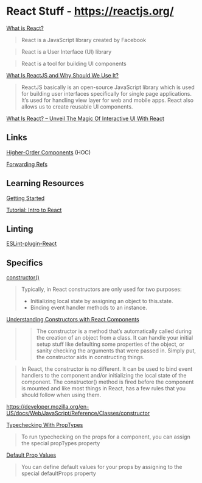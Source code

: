 # React Stuff - https://reactjs.org/

[What is React?](https://www.w3schools.com/whatis/whatis_react.asp)

>React is a JavaScript library created by Facebook

>React is a User Interface (UI) library

>React is a tool for building UI components

[What Is ReactJS and Why Should We Use It?](https://www.c-sharpcorner.com/article/what-and-why-reactjs/)

>ReactJS basically is an open-source JavaScript library which is used for building user interfaces specifically for single page applications. It’s used for handling view layer for web and mobile apps. React also allows us to create reusable UI components.

[What Is React? – Unveil The Magic Of Interactive UI With React](https://www.edureka.co/blog/what-is-react/)

## Links

[Higher-Order Components](https://reactjs.org/docs/higher-order-components.html) (HOC)

[Forwarding Refs](https://reactjs.org/docs/forwarding-refs.html)


## Learning Resources

[Getting Started](https://reactjs.org/docs/getting-started.html)

[Tutorial: Intro to React](https://reactjs.org/tutorial/tutorial.html)


## Linting

[ESLint-plugin-React](https://github.com/yannickcr/eslint-plugin-react)


## Specifics

[constructor()](https://reactjs.org/docs/react-component.html#constructor)

>Typically, in React constructors are only used for two purposes:
>- Initializing local state by assigning an object to this.state.
>- Binding event handler methods to an instance.

[Understanding Constructors with React Components](https://alligator.io/react/constructors-with-react-components/)

>>The constructor is a method that’s automatically called during the creation of an object from a class. It can handle your initial setup stuff like defaulting some properties of the object, or sanity checking the arguments that were passed in. Simply put, the constructor aids in constructing things.

>In React, the constructor is no different. It can be used to bind event handlers to the component and/or initializing the local state of the component. The constructor() method is fired before the component is mounted and like most things in React, has a few rules that you should follow when using them.

https://developer.mozilla.org/en-US/docs/Web/JavaScript/Reference/Classes/constructor


[Typechecking With PropTypes](https://reactjs.org/docs/typechecking-with-proptypes.html)

>To run typechecking on the props for a component, you can assign the special propTypes property

[Default Prop Values](https://reactjs.org/docs/typechecking-with-proptypes.html#default-prop-values)

>You can define default values for your props by assigning to the special defaultProps property
